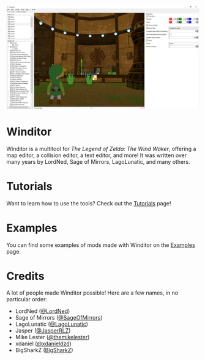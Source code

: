 <img src="./img/winditor.png">

# Winditor
Winditor is a multitool for *The Legend of Zelda: The Wind Waker*, offering a map editor, a collision editor, a text editor, and more! It was written over many years by LordNed, Sage of Mirrors, LagoLunatic, and many others.

# Tutorials
Want to learn how to use the tools? Check out the [Tutorials](tutorials/tutorials.md) page!

# Examples
You can find some examples of mods made with Winditor on the [Examples](examples/examples.md) page.

# Credits
A lot of people made Winditor possible! Here are a few names, in no particular order:

* LordNed ([@LordNed](https://twitter.com/LordNed))
* Sage of Mirrors ([@SageOfMirrors](https://twitter.com/SageOfMirrors))
* LagoLunatic ([@LagoLunatic](https://twitter.com/LagoLunatic))
* Jasper ([@JasperRLZ](https://twitter.com/JasperRLZ))
* Mike Lester ([@themikelester](https://twitter.com/themikelester))
* xdaniel ([@xdanieldzd](https://twitter.com/xdanieldzd))
* BigSharkZ ([BigSharkZ](https://www.youtube.com/user/BigSharkZ/))
